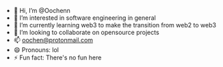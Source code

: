 - 👋 Hi, I’m @Oochenn
- 👀 I’m interested in software engineering in general
- 🌱 I’m currently learning web3 to make the transition from web2 to web3
- 💞️ I’m looking to collaborate on opensource projects
- 📫 oochen@protonmail.com
- 😄 Pronouns: lol
- ⚡ Fun fact: There's no fun here

<!---
Oochenn/Oochenn is a ✨ special ✨ repository because its `README.md` (this file) appears on your GitHub profile.
You can click the Preview link to take a look at your changes.
--->
